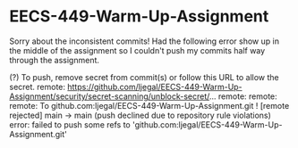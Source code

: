 # EECS-449-Warm-Up-Assignment

Sorry about the inconsistent commits! Had the following error show up in the middle of the assignment so I couldn't push my commits half way through the assignment.

(?) To push, remove secret from commit(s) or follow this URL to allow the secret.
remote:        https://github.com/ljegal/EECS-449-Warm-Up-Assignment/security/secret-scanning/unblock-secret/...
remote:
remote:
remote:
To github.com:ljegal/EECS-449-Warm-Up-Assignment.git
 ! [remote rejected] main -> main (push declined due to repository rule violations)
error: failed to push some refs to 'github.com:ljegal/EECS-449-Warm-Up-Assignment.git'